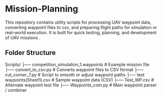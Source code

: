 # Mission-Planning
This repository contains utility scripts for processing UAV waypoint data, converting waypoint files to csv, and preparing flight paths for simulation or real-world execution. It is built for quick testing, planning, and development of UAV missions .


## Folder Structure

Scripts/
├── competition_simulation_1.waypoints   # Example mission file
├── convert_to_csv.py                    # Converts waypoint files to CSV format
├── cut_corner_7.py                      # Script to smooth or adjust waypoint paths
├── test waypoints(Sheet1).csv           # Sample waypoint data (CSV)
├── Test_WP.csv                          # Alternate waypoint test file
├── Waypoints_com.py                     # Main waypoint parser / combiner
